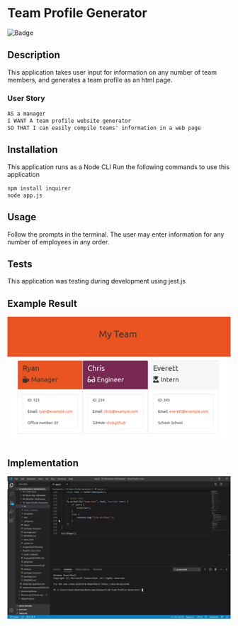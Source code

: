 # Team Profile Generator

![Badge](https://img.shields.io/badge/node.js-enabled-blue)
    
## Description
This application takes user input for information on any number of team members, and generates a team profile as an html page.
    
### User Story
```
AS a manager
I WANT A team profile website generator
SO THAT I can easily compile teams' information in a web page
```
    
## Installation
This application runs as a Node CLI
Run the following commands to use this application
```
npm install inquirer
node app.js
``` 
## Usage 
Follow the prompts in the terminal.
The user may enter information for any number of employees in any order.
    
## Tests
This application was testing during development using jest.js
    
## Example Result
![Example Result](./screenshot.png)

## Implementation
![Implementation](./ImplementationGif.gif)